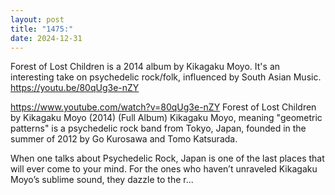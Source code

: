 ```yaml
---
layout: post
title: "1475:"
date: 2024-12-31
---
```


Forest of Lost Children is a 2014 album by Kikagaku Moyo. It's an interesting take on psychedelic rock/folk, influenced by South Asian Music.
https://youtu.be/80qUg3e-nZY

https://www.youtube.com/watch?v=80qUg3e-nZY
Forest of Lost Children by Kikagaku Moyo (2014) (Full Album)
Kikagaku Moyo, meaning "geometric patterns" is a psychedelic rock band from Tokyo, Japan, founded in the summer of 2012 by Go Kurosawa and Tomo Katsurada.

When one talks about Psychedelic Rock, Japan is one of the last places that will ever come to your mind. For the ones who haven’t unraveled Kikagaku Moyo’s sublime sound, they dazzle to the r...
